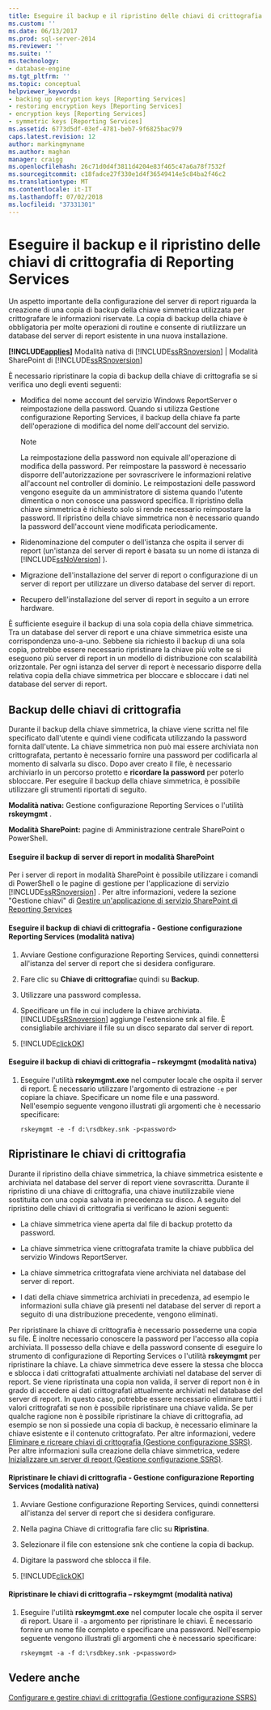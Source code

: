 ```yaml
---
title: Eseguire il backup e il ripristino delle chiavi di crittografia di Reporting Services | Microsoft Docs
ms.custom: ''
ms.date: 06/13/2017
ms.prod: sql-server-2014
ms.reviewer: ''
ms.suite: ''
ms.technology:
- database-engine
ms.tgt_pltfrm: ''
ms.topic: conceptual
helpviewer_keywords:
- backing up encryption keys [Reporting Services]
- restoring encryption keys [Reporting Services]
- encryption keys [Reporting Services]
- symmetric keys [Reporting Services]
ms.assetid: 6773d5df-03ef-4781-beb7-9f6825bac979
caps.latest.revision: 12
author: markingmyname
ms.author: maghan
manager: craigg
ms.openlocfilehash: 26c71d0d4f3811d4204e83f465c47a6a78f7532f
ms.sourcegitcommit: c18fadce27f330e1d4f36549414e5c84ba2f46c2
ms.translationtype: MT
ms.contentlocale: it-IT
ms.lasthandoff: 07/02/2018
ms.locfileid: "37331301"
---
```

# <a name="back-up-and-restore-reporting-services-encryption-keys"></a>Eseguire il backup e il ripristino delle chiavi di crittografia di Reporting Services
  Un aspetto importante della configurazione del server di report riguarda la creazione di una copia di backup della chiave simmetrica utilizzata per crittografare le informazioni riservate. La copia di backup della chiave è obbligatoria per molte operazioni di routine e consente di riutilizzare un database del server di report esistente in una nuova installazione.  
  
 **[!INCLUDE[applies](../../includes/applies-md.md)]**  Modalità nativa di [!INCLUDE[ssRSnoversion](../../includes/ssrsnoversion-md.md)] | Modalità SharePoint di [!INCLUDE[ssRSnoversion](../../includes/ssrsnoversion-md.md)]  
  
 È necessario ripristinare la copia di backup della chiave di crittografia se si verifica uno degli eventi seguenti:  
  
-   Modifica del nome account del servizio Windows ReportServer o reimpostazione della password. Quando si utilizza Gestione configurazione Reporting Services, il backup della chiave fa parte dell'operazione di modifica del nome dell'account del servizio.  
  
    > [!NOTE]  
    >  La reimpostazione della password non equivale all'operazione di modifica della password. Per reimpostare la password è necessario disporre dell'autorizzazione per sovrascrivere le informazioni relative all'account nel controller di dominio. Le reimpostazioni delle password vengono eseguite da un amministratore di sistema quando l'utente dimentica o non conosce una password specifica. Il ripristino della chiave simmetrica è richiesto solo si rende necessario reimpostare la password. Il ripristino della chiave simmetrica non è necessario quando la password dell'account viene modificata periodicamente.  
  
-   Ridenominazione del computer o dell'istanza che ospita il server di report (un'istanza del server di report è basata su un nome di istanza di [!INCLUDE[ssNoVersion](../../includes/ssnoversion-md.md)] ).  
  
-   Migrazione dell'installazione del server di report o configurazione di un server di report per utilizzare un diverso database del server di report.  
  
-   Recupero dell'installazione del server di report in seguito a un errore hardware.  
  
 È sufficiente eseguire il backup di una sola copia della chiave simmetrica. Tra un database del server di report e una chiave simmetrica esiste una corrispondenza uno-a-uno. Sebbene sia richiesto il backup di una sola copia, potrebbe essere necessario ripristinare la chiave più volte se si eseguono più server di report in un modello di distribuzione con scalabilità orizzontale. Per ogni istanza del server di report è necessario disporre della relativa copia della chiave simmetrica per bloccare e sbloccare i dati nel database del server di report.  
  
  
## <a name="backing-up-the-encryption-keys"></a>Backup delle chiavi di crittografia  
 Durante il backup della chiave simmetrica, la chiave viene scritta nel file specificato dall'utente e quindi viene codificata utilizzando la password fornita dall'utente. La chiave simmetrica non può mai essere archiviata non crittografata, pertanto è necessario fornire una password per codificarla al momento di salvarla su disco. Dopo aver creato il file, è necessario archiviarlo in un percorso protetto e **ricordare la password** per poterlo sbloccare. Per eseguire il backup della chiave simmetrica, è possibile utilizzare gli strumenti riportati di seguito.  
  
 **Modalità nativa:** Gestione configurazione Reporting Services o l'utilità **rskeymgmt** .  
  
 **Modalità SharePoint:** pagine di Amministrazione centrale SharePoint o PowerShell.  
  
####  <a name="bkmk_backup_sharepoint"></a> Eseguire il backup di server di report in modalità SharePoint  
 Per i server di report in modalità SharePoint è possibile utilizzare i comandi di PowerShell o le pagine di gestione per l'applicazione di servizio [!INCLUDE[ssRSnoversion](../../includes/ssrsnoversion-md.md)] . Per altre informazioni, vedere la sezione "Gestione chiavi" di [Gestire un'applicazione di servizio SharePoint di Reporting Services](../manage-a-reporting-services-sharepoint-service-application.md)  
  
####  <a name="bkmk_backup_configuration_manager"></a> Eseguire il backup di chiavi di crittografia - Gestione configurazione Reporting Services (modalità nativa)  
  
1.  Avviare Gestione configurazione Reporting Services, quindi connettersi all'istanza del server di report che si desidera configurare.  
  
2.  Fare clic su **Chiave di crittografia**e quindi su **Backup**.  
  
3.  Utilizzare una password complessa.  
  
4.  Specificare un file in cui includere la chiave archiviata. [!INCLUDE[ssRSnoversion](../../includes/ssrsnoversion-md.md)] aggiunge l'estensione snk al file. È consigliabile archiviare il file su un disco separato dal server di report.  
  
5.  [!INCLUDE[clickOK](../../includes/clickok-md.md)]  
  
####  <a name="bkmk_backup_rskeymgmt"></a> Eseguire il backup di chiavi di crittografia – rskeymgmt (modalità nativa)  
  
1.  Eseguire l'utilità **rskeymgmt.exe** nel computer locale che ospita il server di report. È necessario utilizzare l'argomento di estrazione `-e` per copiare la chiave. Specificare un nome file e una password. Nell'esempio seguente vengono illustrati gli argomenti che è necessario specificare:  
  
    ```  
    rskeymgmt -e -f d:\rsdbkey.snk -p<password>  
    ```  
  
## <a name="restore-encryption-keys"></a>Ripristinare le chiavi di crittografia  
 Durante il ripristino della chiave simmetrica, la chiave simmetrica esistente e archiviata nel database del server di report viene sovrascritta. Durante il ripristino di una chiave di crittografia, una chiave inutilizzabile viene sostituita con una copia salvata in precedenza su disco. A seguito del ripristino delle chiavi di crittografia si verificano le azioni seguenti:  
  
-   La chiave simmetrica viene aperta dal file di backup protetto da password.  
  
-   La chiave simmetrica viene crittografata tramite la chiave pubblica del servizio Windows ReportServer.  
  
-   La chiave simmetrica crittografata viene archiviata nel database del server di report.  
  
-   I dati della chiave simmetrica archiviati in precedenza, ad esempio le informazioni sulla chiave già presenti nel database del server di report a seguito di una distribuzione precedente, vengono eliminati.  
  
 Per ripristinare la chiave di crittografia è necessario possederne una copia su file. È inoltre necessario conoscere la password per l'accesso alla copia archiviata. Il possesso della chiave e della password consente di eseguire lo strumento di configurazione di Reporting Services o l'utilità **rskeymgmt** per ripristinare la chiave. La chiave simmetrica deve essere la stessa che blocca e sblocca i dati crittografati attualmente archiviati nel database del server di report. Se viene ripristinata una copia non valida, il server di report non è in grado di accedere ai dati crittografati attualmente archiviati nel database del server di report. In questo caso, potrebbe essere necessario eliminare tutti i valori crittografati se non è possibile ripristinare una chiave valida. Se per qualche ragione non è possibile ripristinare la chiave di crittografia, ad esempio se non si possiede una copia di backup, è necessario eliminare la chiave esistente e il contenuto crittografato. Per altre informazioni, vedere [Eliminare e ricreare chiavi di crittografia &#40;Gestione configurazione SSRS&#41;](ssrs-encryption-keys-delete-and-re-create-encryption-keys.md). Per altre informazioni sulla creazione della chiave simmetrica, vedere [Inizializzare un server di report &#40;Gestione configurazione SSRS&#41;](ssrs-encryption-keys-initialize-a-report-server.md).  
  
####  <a name="bkmk_restore_configuration_manager"></a> Ripristinare le chiavi di crittografia - Gestione configurazione Reporting Services (modalità nativa)  
  
1.  Avviare Gestione configurazione Reporting Services, quindi connettersi all'istanza del server di report che si desidera configurare.  
  
2.  Nella pagina Chiave di crittografia fare clic su **Ripristina**.  
  
3.  Selezionare il file con estensione snk che contiene la copia di backup.  
  
4.  Digitare la password che sblocca il file.  
  
5.  [!INCLUDE[clickOK](../../includes/clickok-md.md)]  
  
####  <a name="bkmk_restore_rskeymgmt"></a> Ripristinare le chiavi di crittografia – rskeymgmt (modalità nativa)  
  
1.  Eseguire l'utilità **rskeymgmt.exe** nel computer locale che ospita il server di report. Usare il `-a` argomento per ripristinare le chiavi. È necessario fornire un nome file completo e specificare una password. Nell'esempio seguente vengono illustrati gli argomenti che è necessario specificare:  
  
    ```  
    rskeymgmt -a -f d:\rsdbkey.snk -p<password>  
    ```  
  
## <a name="see-also"></a>Vedere anche  
 [Configurare e gestire chiavi di crittografia &#40;Gestione configurazione SSRS&#41;](ssrs-encryption-keys-manage-encryption-keys.md)  
  
  
